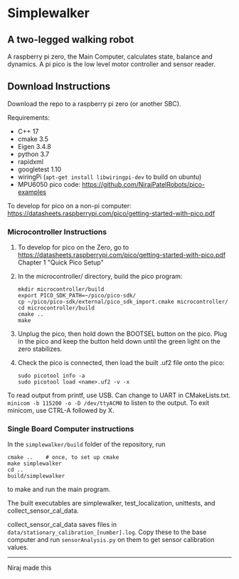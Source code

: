 # Simplewalker
A two-legged walking robot
---
A raspberry pi zero, the Main Computer, calculates state, balance and dynamics. 
A pi pico is the low level motor controller and sensor reader.

## Download Instructions
Download the repo to a raspberry pi zero (or another SBC).

Requirements:
- C++ 17
- cmake 3.5
- Eigen 3.4.8
- python 3.7
- rapidxml
- googletest 1.10
- wiringPi (`apt-get install libwiringpi-dev` to build on ubuntu)
- MPU6050 pico code: https://github.com/NirajPatelRobots/pico-examples

To develop for pico on a non-pi computer: https://datasheets.raspberrypi.com/pico/getting-started-with-pico.pdf

### Microcontroller Instructions
1. To develop for pico on the Zero, go to https://datasheets.raspberrypi.com/pico/getting-started-with-pico.pdf Chapter 1 "Quick Pico Setup"
2. In the microcontroller/ directory, build the pico program:
    ```
    mkdir microcontroller/build
    export PICO_SDK_PATH=~/pico/pico-sdk/
    cp ~/pico/pico-sdk/external/pico_sdk_import.cmake microcontroller/
    cd microcontroller/build
    cmake ..
    make
    ```

3. Unplug the pico, then hold down the BOOTSEL button on the pico. 
Plug in the pico and keep the button held down until the green light on the zero stabilizes. 

4. Check the pico is connected, then load the built .uf2 file onto the pico:
    ```
    sudo picotool info -a
    sudo picotool load <name>.uf2 -v -x
    ```

To read output from printf, use USB. Can change to UART in CMakeLists.txt.
`minicom -b 115200 -o -D /dev/ttyACM0` to listen to the output. To exit minicom, use CTRL-A followed by X.


### Single Board Computer instructions
In the `simplewalker/build` folder of the repository, run
```
cmake ..    # once, to set up cmake
make simplewalker 
cd ..
build/simplewalker
```
to make and run the main program.

The built executables are simplewalker, test_localization, unittests, and collect_sensor_cal_data.

collect_sensor_cal_data saves files in `data/stationary_calibration_[number].log`.
Copy these to the base computer and run `sensorAnalysis.py` on them to get sensor calibration values.


---
Niraj made this
